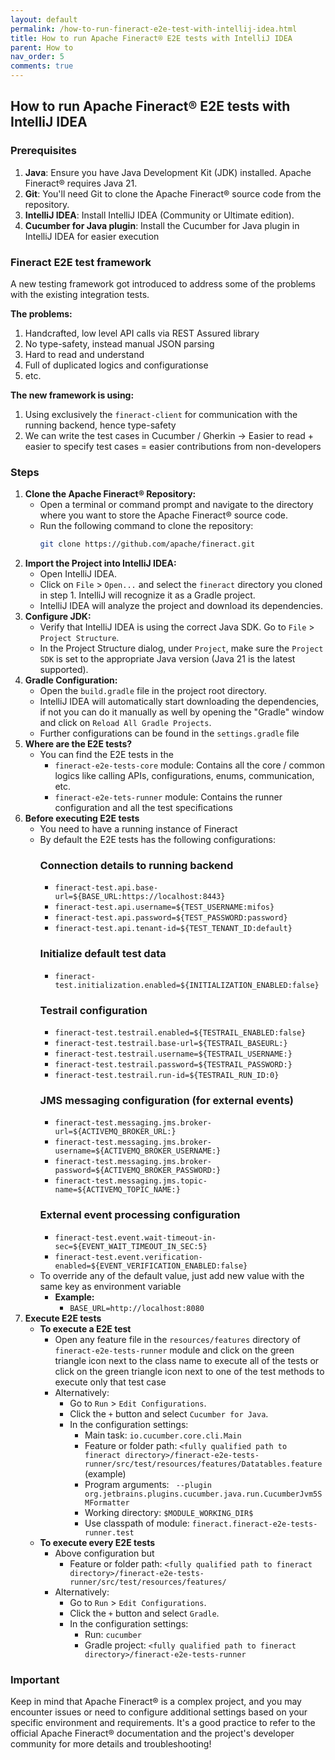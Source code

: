 ```yaml
---
layout: default
permalink: /how-to-run-fineract-e2e-test-with-intellij-idea.html
title: How to run Apache Fineract® E2E tests with IntelliJ IDEA
parent: How to
nav_order: 5
comments: true
---
```


## How to run Apache Fineract® E2E tests with IntelliJ IDEA

### Prerequisites
1. **Java**: Ensure you have Java Development Kit (JDK) installed. Apache Fineract® requires Java 21.
2. **Git**: You'll need Git to clone the Apache Fineract® source code from the repository.
3. **IntelliJ IDEA**: Install IntelliJ IDEA (Community or Ultimate edition).
4. **Cucumber for Java plugin**: Install the Cucumber for Java plugin in IntelliJ IDEA for easier execution

### Fineract E2E test framework
A new testing framework got introduced to address some of the problems with the existing integration tests.

**The problems:**
1. Handcrafted, low level API calls via REST Assured library
2. No type-safety, instead manual JSON parsing
3. Hard to read and understand
4. Full of duplicated logics and configurationse
5. etc.

**The new framework is using:**
1. Using exclusively the `fineract-client` for communication with the running backend, hence type-safety
2. We can write the test cases in Cucumber / Gherkin -> Easier to read + easier to specify test cases = easier contributions from non-developers
   
### Steps
1. **Clone the Apache Fineract® Repository:**
   - Open a terminal or command prompt and navigate to the directory where you want to store the Apache Fineract® source code.
   - Run the following command to clone the repository:
     ```bash
     git clone https://github.com/apache/fineract.git
     ```
2. **Import the Project into IntelliJ IDEA:**
   - Open IntelliJ IDEA.
   - Click on `File` > `Open...` and select the `fineract` directory you cloned in step 1. IntelliJ will recognize it as a Gradle project.
   - IntelliJ IDEA will analyze the project and download its dependencies.
3. **Configure JDK:**
   - Verify that IntelliJ IDEA is using the correct Java SDK. Go to `File` > `Project Structure`.
   - In the Project Structure dialog, under `Project`, make sure the `Project SDK` is set to the appropriate Java version (Java 21 is the latest supported).
4. **Gradle Configuration:**
   - Open the `build.gradle` file in the project root directory.
   - IntelliJ IDEA will automatically start downloading the dependencies, if not you can do it manually as well by opening the "Gradle" window and click on `Reload All Gradle Projects`.
   - Further configurations can be found in the `settings.gradle` file
5. **Where are the E2E tests?**
   - You can find the E2E tests in the 
      - `fineract-e2e-tests-core` module: Contains all the core / common logics like calling APIs, configurations, enums, communication, etc.
      - `fineract-e2e-tets-runner` module: Contains the runner configuration and all the test specifications
6. **Before executing E2E tests**
   - You need to have a running instance of Fineract
   - By default the E2E tests has the following configurations:
     ### **Connection details to running backend**
     - `fineract-test.api.base-url=${BASE_URL:https://localhost:8443}`
     - `fineract-test.api.username=${TEST_USERNAME:mifos}`
     - `fineract-test.api.password=${TEST_PASSWORD:password}`
     - `fineract-test.api.tenant-id=${TEST_TENANT_ID:default}`
     ### **Initialize default test data**
     - `fineract-test.initialization.enabled=${INITIALIZATION_ENABLED:false}`
     ### **Testrail configuration**
     - `fineract-test.testrail.enabled=${TESTRAIL_ENABLED:false}`
     - `fineract-test.testrail.base-url=${TESTRAIL_BASEURL:}`
     - `fineract-test.testrail.username=${TESTRAIL_USERNAME:}`
     - `fineract-test.testrail.password=${TESTRAIL_PASSWORD:}`
     - `fineract-test.testrail.run-id=${TESTRAIL_RUN_ID:0}`
     ### **JMS messaging configuration (for external events)**
     - `fineract-test.messaging.jms.broker-url=${ACTIVEMQ_BROKER_URL:}`
     - `fineract-test.messaging.jms.broker-username=${ACTIVEMQ_BROKER_USERNAME:}`
     - `fineract-test.messaging.jms.broker-password=${ACTIVEMQ_BROKER_PASSWORD:}`
     - `fineract-test.messaging.jms.topic-name=${ACTIVEMQ_TOPIC_NAME:}`
     ### **External event processing configuration**
     - `fineract-test.event.wait-timeout-in-sec=${EVENT_WAIT_TIMEOUT_IN_SEC:5}`
     - `fineract-test.event.verification-enabled=${EVENT_VERIFICATION_ENABLED:false}`
   - To override any of the default value, just add new value with the same key as environment variable
     - **Example:**
       - `BASE_URL=http://localhost:8080`
7. **Execute E2E tests**
   - **To execute a E2E test**
      - Open any feature file in the `resources/features` directory of `fineract-e2e-tests-runner` module and click on the green triangle icon next to the class name to execute all of the tests or click on the green triangle icon next to one of the test methods to execute only that test case
      - Alternatively: 
         - Go to `Run` > `Edit Configurations`.
         - Click the `+` button and select `Cucumber for Java`.
         - In the configuration settings:
           - Main task: `io.cucumber.core.cli.Main`
           - Feature or folder path: `<fully qualified path to fineract directory>/fineract-e2e-tests-runner/src/test/resources/features/Datatables.feature` (example)
           - Program arguments: ` --plugin org.jetbrains.plugins.cucumber.java.run.CucumberJvm5SMFormatter`
           - Working directory: `$MODULE_WORKING_DIR$`
           - Use classpath of module: `fineract.fineract-e2e-tests-runner.test`
   - **To execute every E2E tests**
      - Above configuration but
        - Feature or folder path: `<fully qualified path to fineract directory>/fineract-e2e-tests-runner/src/test/resources/features/` 
      - Alternatively: 
         - Go to `Run` > `Edit Configurations`.
         - Click the `+` button and select `Gradle`.
         - In the configuration settings:
           - Run: `cucumber`
           - Gradle project: `<fully qualified path to fineract directory>/fineract-e2e-tests-runner`
             
### Important
Keep in mind that Apache Fineract® is a complex project, and you may encounter issues or need to configure additional settings based on your specific environment and requirements. It's a good practice to refer to the official Apache Fineract® documentation and the project's developer community for more details and troubleshooting!
